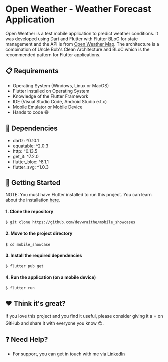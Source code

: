 # Open Weather - Weather Forecast Application
Open Weather is a test mobile application to predict weather conditions. It was developed using Dart and Flutter with Flutter BLoC for state management and the API is from [Open Weather Map](https://api.openweathermap.org/). The architecture is a combination of Uncle Bob's Clean Architecture and BLoC which is the recommended pattern for Flutter applications.

<!-- ![home screenshot](url) -->

## :clipboard: Requirements
- Operating System (Windows, Linux or MacOS)
- Flutter installed on Operating System
- Knowledge of the Flutter Framework
- IDE (Visual Studio Code, Android Studio e.t.c)
- Mobile Emulator or Mobile Device
- Hands to code :smile:

## :pushpin: Dependencies
- dartz: ^0.10.1
- equatable: ^2.0.3
- http: ^0.13.5
- get_it: ^7.2.0
- flutter_bloc: ^8.1.1
- flutter_svg: ^1.0.3

## :rocket: Getting Started

NOTE: You must have Flutter installed to run this project. You can learn about the installation [here](https://www.google.com/url?sa=t&rct=j&q=&esrc=s&source=web&cd=&cad=rja&uact=8&ved=2ahUKEwj2sp_h9e_5AhUSP-wKHQrvCx4QFnoECAkQAQ&url=https%3A%2F%2Fdocs.flutter.dev%2Fget-started%2Finstall&usg=AOvVaw0_DysGRxe6bHMb0c8Whvun).

#### 1. Clone the repository

```sh
$ git clone https://github.com/devwraithe/mobile_showcases
```

#### 2. Move to the project directory

```
$ cd mobile_showcase
```

#### 3. Install the required dependencies

```sh
$ flutter pub get
```

#### 4. Run the application (on a mobile device)

```sh
$ flutter run
```

## :heart: Think it's great?
If you love this project and you find it useful, please consider giving it a :star: on GitHub and share it with everyone you know :heart_eyes:.

## :question: Need Help?

- For support, you can get in touch with me via [LinkedIn](https://www.linkedin.com/in/ibrahimaibrahim)
